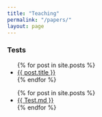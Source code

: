 ```yaml
---
title: "Teaching"
permalink: "/papers/"
layout: page
---
```



### Tests

<ul>
  {% for post in site.posts %}
    <li>
      <a href="{{ post.url }}">{{ post.title }}</a>
    </li>
  {% endfor %}
</ul>

<ul>
  {% for post in site.posts %}
    <li>
      <a href="{{ post.url }}">{{ Test.md }}</a>
    </li>
  {% endfor %}
</ul>
